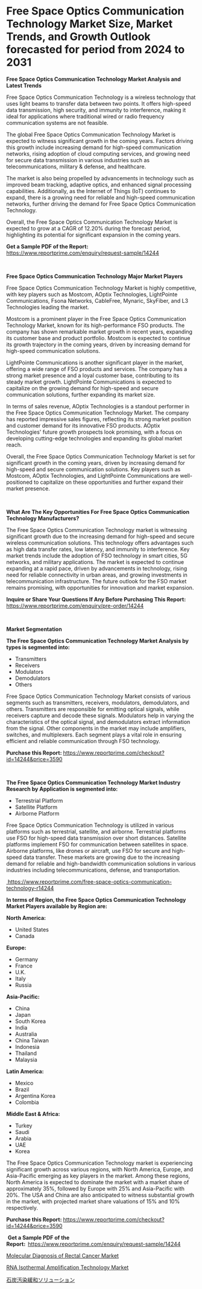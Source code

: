 <p><h1>Free Space Optics Communication Technology Market Size, Market Trends, and Growth Outlook forecasted for period from 2024 to 2031</h1></p><p><strong>Free Space Optics Communication Technology Market Analysis and Latest Trends</strong></p>
<p><p>Free Space Optics Communication Technology is a wireless technology that uses light beams to transfer data between two points. It offers high-speed data transmission, high security, and immunity to interference, making it ideal for applications where traditional wired or radio frequency communication systems are not feasible.</p><p>The global Free Space Optics Communication Technology Market is expected to witness significant growth in the coming years. Factors driving this growth include increasing demand for high-speed communication networks, rising adoption of cloud computing services, and growing need for secure data transmission in various industries such as telecommunications, military & defense, and healthcare.</p><p>The market is also being propelled by advancements in technology such as improved beam tracking, adaptive optics, and enhanced signal processing capabilities. Additionally, as the Internet of Things (IoT) continues to expand, there is a growing need for reliable and high-speed communication networks, further driving the demand for Free Space Optics Communication Technology.</p><p>Overall, the Free Space Optics Communication Technology Market is expected to grow at a CAGR of 12.20% during the forecast period, highlighting its potential for significant expansion in the coming years.</p></p>
<p><strong>Get a Sample PDF of the Report:&nbsp;</strong> <a href="https://www.reportprime.com/enquiry/request-sample/14244">https://www.reportprime.com/enquiry/request-sample/14244</a></p>
<p>&nbsp;</p>
<p><strong>Free Space Optics Communication Technology Major Market Players</strong></p>
<p><p>Free Space Optics Communication Technology Market is highly competitive, with key players such as Mostcom, AOptix Technologies, LightPointe Communications, Fsona Networks, CableFree, Mynaric, SkyFiber, and L3 Technologies leading the market.</p><p>Mostcom is a prominent player in the Free Space Optics Communication Technology Market, known for its high-performance FSO products. The company has shown remarkable market growth in recent years, expanding its customer base and product portfolio. Mostcom is expected to continue its growth trajectory in the coming years, driven by increasing demand for high-speed communication solutions.</p><p>LightPointe Communications is another significant player in the market, offering a wide range of FSO products and services. The company has a strong market presence and a loyal customer base, contributing to its steady market growth. LightPointe Communications is expected to capitalize on the growing demand for high-speed and secure communication solutions, further expanding its market size.</p><p>In terms of sales revenue, AOptix Technologies is a standout performer in the Free Space Optics Communication Technology Market. The company has reported impressive sales figures, reflecting its strong market position and customer demand for its innovative FSO products. AOptix Technologies' future growth prospects look promising, with a focus on developing cutting-edge technologies and expanding its global market reach.</p><p>Overall, the Free Space Optics Communication Technology Market is set for significant growth in the coming years, driven by increasing demand for high-speed and secure communication solutions. Key players such as Mostcom, AOptix Technologies, and LightPointe Communications are well-positioned to capitalize on these opportunities and further expand their market presence.</p></p>
<p>&nbsp;</p>
<p><strong>What Are The Key Opportunities For Free Space Optics Communication Technology Manufacturers?</strong></p>
<p><p>The Free Space Optics Communication Technology market is witnessing significant growth due to the increasing demand for high-speed and secure wireless communication solutions. This technology offers advantages such as high data transfer rates, low latency, and immunity to interference. Key market trends include the adoption of FSO technology in smart cities, 5G networks, and military applications. The market is expected to continue expanding at a rapid pace, driven by advancements in technology, rising need for reliable connectivity in urban areas, and growing investments in telecommunication infrastructure. The future outlook for the FSO market remains promising, with opportunities for innovation and market expansion.</p></p>
<p><strong>Inquire or Share Your Questions If Any Before Purchasing This Report:</strong> <a href="https://www.reportprime.com/enquiry/pre-order/14244">https://www.reportprime.com/enquiry/pre-order/14244</a></p>
<p>&nbsp;</p>
<p><strong>Market Segmentation</strong></p>
<p><strong>The Free Space Optics Communication Technology Market Analysis by types is segmented into:</strong></p>
<p><ul><li>Transmitters</li><li>Receivers</li><li>Modulators</li><li>Demodulators</li><li>Others</li></ul></p>
<p><p>Free Space Optics Communication Technology Market consists of various segments such as transmitters, receivers, modulators, demodulators, and others. Transmitters are responsible for emitting optical signals, while receivers capture and decode these signals. Modulators help in varying the characteristics of the optical signal, and demodulators extract information from the signal. Other components in the market may include amplifiers, switches, and multiplexers. Each segment plays a vital role in ensuring efficient and reliable communication through FSO technology.</p></p>
<p><strong>Purchase this Report:&nbsp;</strong><a href="https://www.reportprime.com/checkout?id=14244&price=3590">https://www.reportprime.com/checkout?id=14244&price=3590</a></p>
<p>&nbsp;</p>
<p><strong>The Free Space Optics Communication Technology Market Industry Research by Application is segmented into:</strong></p>
<p><ul><li>Terrestrial Platform</li><li>Satellite Platform</li><li>Airborne Platform</li></ul></p>
<p><p>Free Space Optics Communication Technology is utilized in various platforms such as terrestrial, satellite, and airborne. Terrestrial platforms use FSO for high-speed data transmission over short distances. Satellite platforms implement FSO for communication between satellites in space. Airborne platforms, like drones or aircraft, use FSO for secure and high-speed data transfer. These markets are growing due to the increasing demand for reliable and high-bandwidth communication solutions in various industries including telecommunications, defense, and transportation.</p></p>
<p><a href="https://www.reportprime.com/free-space-optics-communication-technology-r14244">&nbsp;https://www.reportprime.com/free-space-optics-communication-technology-r14244</a></p>
<p><strong>In terms of Region, the Free Space Optics Communication Technology Market Players available by Region are:</strong></p>
<p>
    <p> <strong> North America: </strong>
        <ul>
            <li>United States</li>
            <li>Canada</li>
        </ul>
        </p> 
    <p> <strong> Europe: </strong>
        <ul>
            <li>Germany</li>
            <li>France</li>
            <li>U.K.</li>
            <li>Italy</li>
            <li>Russia</li>
        </ul>
        </p> 
    <p> <strong> Asia-Pacific: </strong>
        <ul>
            <li>China</li>
            <li>Japan</li>
            <li>South Korea</li>
            <li>India</li>
            <li>Australia</li>
            <li>China Taiwan</li>
            <li>Indonesia</li>
            <li>Thailand</li>
            <li>Malaysia</li>
        </ul>
        </p> 
    <p> <strong> Latin America: </strong>
        <ul>
            <li>Mexico</li>
            <li>Brazil</li>
            <li>Argentina Korea</li>
            <li>Colombia</li>
        </ul>
        </p> 
    <p> <strong> Middle East & Africa: </strong>
        <ul>
            <li>Turkey</li>
            <li>Saudi</li>
            <li>Arabia</li>
            <li>UAE</li>
            <li>Korea</li>
        </ul>
    </p>
    </p>
<p><p>The Free Space Optics Communication Technology market is experiencing significant growth across various regions, with North America, Europe, and Asia-Pacific emerging as key players in the market. Among these regions, North America is expected to dominate the market with a market share of approximately 35%, followed by Europe with 25% and Asia-Pacific with 20%. The USA and China are also anticipated to witness substantial growth in the market, with projected market share valuations of 15% and 10% respectively.</p></p>
<p><strong>Purchase this Report: </strong><a href="https://www.reportprime.com/checkout?id=14244&price=3590">https://www.reportprime.com/checkout?id=14244&price=3590</a></p>
<p>&nbsp;<strong>Get a Sample PDF of the Report:&nbsp;&nbsp;</strong><a href="https://www.reportprime.com/enquiry/request-sample/14244">https://www.reportprime.com/enquiry/request-sample/14244</a></p>
<p><strong></strong></p>
<p><p><a href="https://www.linkedin.com/pulse/molecular-diagnosis-rectal-cancer-market-size-trends-growth-j7twe">Molecular Diagnosis of Rectal Cancer Market</a></p><p><a href="https://view.publitas.com/reportprime-1/rna-isothermal-amplification-technology-market-insights-into-market-cagr-market-trends-and-growth-strategies/">RNA Isothermal Amplification Technology Market</a></p><p><a href="https://github.com/BrionnaBoyle/Market-Research-Report-List-1/blob/main/791291780855.md">石炭汚染緩和ソリューション</a></p></p>